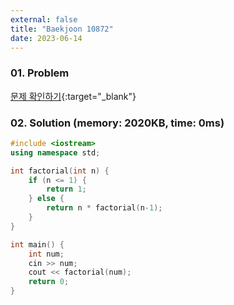 ```yaml
---
external: false
title: "Baekjoon 10872"
date: 2023-06-14
---
```


### 01. Problem

[문제 확인하기](https://www.acmicpc.net/problem/10872){:target="_blank"}

### 02. Solution (memory: 2020KB, time: 0ms)

```C++
#include <iostream>
using namespace std;

int factorial(int n) {
    if (n <= 1) {
        return 1;
    } else {
        return n * factorial(n-1);
    }
}

int main() {
    int num;
    cin >> num;
    cout << factorial(num);
    return 0;
}
```
